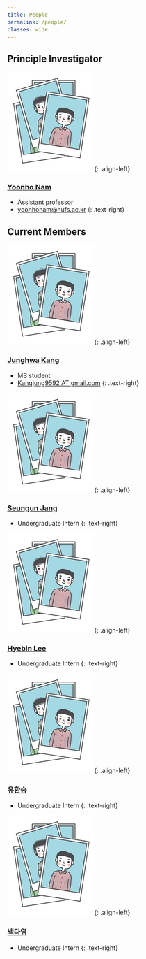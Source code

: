 ```yaml
---
title: People
permalink: /people/
classes: wide
---
```


## Principle Investigator

![image-left](/assets/images/people/person1.JPG){: .align-left}

### [Yoonho Nam](https://yoonhonam.github.io/)  
* Assistant professor   
* [yoonhonam@hufs.ac.kr](mailto:yoonhonam@hufs.ac.kr)
{: .text-right}   
 
## Current Members

![image-left](/assets/images/people/person1.JPG){: .align-left}

### [Junghwa Kang]()  
* MS student 
* [Kangjung9592 AT gmail.com]()
{: .text-right}   
   
   
![image-left](/assets/images/people/person1.JPG){: .align-left}

### [Seungun Jang]()  
* Undergraduate Intern 
{: .text-right}
  
  
  
![image-left](/assets/images/people/person1.JPG){: .align-left}

### [Hyebin Lee]()  
* Undergraduate Intern
{: .text-right}
   

![image-left](/assets/images/people/person1.JPG){: .align-left}

### [유환승]()  
* Undergraduate Intern
{: .text-right} 
   
   
![image-left](/assets/images/people/person1.JPG){: .align-left}

### [백다영]()  
* Undergraduate Intern
{: .text-right}
